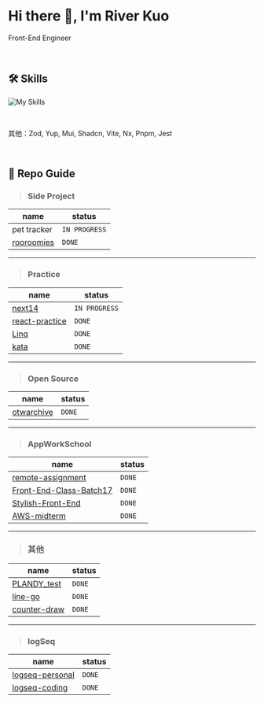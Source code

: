 # Hi there 👋, I'm River Kuo
Front-End Engineer

<br/>

🛠 Skills
---
![My Skills](https://go-skill-icons.vercel.app/api/icons?i=javascript,typescript,html,css,react,nextjs,redux,styledcomponents,nginx,jenkins&perline=5)

<br/>

其他：Zod, Yup, Mui, Shadcn, Vite, Nx, Pnpm, Jest



<br/>

📁 Repo Guide
---
> ### Side Project

| name  | status |
| ----- | -------- |
| pet tracker | `IN PROGRESS` |
| [rooroomies](https://github.com/riverkuo/rooroomies) | `DONE` |

---

> ### Practice

| name  | status |
| ----- | -------- |
| [next14](https://github.com/riverkuo/next14) | `IN PROGRESS` |
| [react-practice](https://github.com/riverkuo/react-practice) | `DONE` |
| [Linq](https://github.com/riverkuo/Linq) | `DONE` |
| [kata](https://github.com/riverkuo/kata) | `DONE` |

---

> ### Open Source

| name  | status |
| ----- | -------- |
| [otwarchive](https://github.com/riverkuo/otwarchive) | `DONE` |

---

> ### AppWorkSchool

| name  | status |
| ----- | -------- |
| [remote-assignment](https://github.com/riverkuo/remote-assignment) | `DONE` |
| [Front-End-Class-Batch17](https://github.com/riverkuo/Front-End-Class-Batch17) | `DONE` |
| [Stylish-Front-End](https://github.com/riverkuo/Stylish-Front-End) | `DONE` |
| [AWS-midterm](https://github.com/riverkuo/AWS-midterm) | `DONE` |

---

> ### 其他

| name  | status |
| ----- | -------- |
| [PLANDY_test](https://github.com/riverkuo/PLANDY_test) | `DONE` |
| [line-go](https://github.com/riverkuo/line-go) | `DONE` |
| [counter-draw](https://github.com/riverkuo/counter-draw) | `DONE` |

---

> ### logSeq

| name  | status |
| ----- | -------- |
| [logseq-personal](https://github.com/riverkuo/logseq-personal) | `DONE` |
| [logseq-coding](https://github.com/riverkuo/logseq-coding) | `DONE` |

